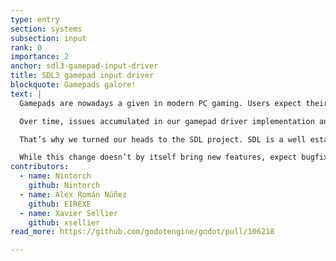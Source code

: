 ```yaml
---
type: entry
section: systems
subsection: input
rank: 0
importance: 2
anchor: sdl3-gamepad-input-driver
title: SDL3 gamepad input driver
blockquote: Gamepads galore!
text: |
  Gamepads are nowadays a given in modern PC gaming. Users expect their gamepad to just plug in and work. Not only that, but in order to deliver unique experiences, some gamepads are introducing new features.

  Over time, issues accumulated in our gamepad driver implementation and missing features began to crop up. We were facing an ever-growing mountain.

  That’s why we turned our heads to the SDL project. SDL is a well established and mature cross-platform library that handles audio, keyboard, mouse, joystick, and graphics. We determined that it’s now a net positive to defer the responsibility for gamepad handling to it.

  While this change doesn’t by itself bring new features, expect bugfixes and new features to come a little bit faster from now on.
contributors:
  - name: Nintorch
    github: Nintorch
  - name: Álex Román Núñez
    github: EIREXE
  - name: Xavier Sellier
    github: xsellier
read_more: https://github.com/godotengine/godot/pull/106218

---
```

